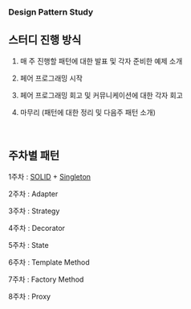 ### Design Pattern Study

## 스터디 진행 방식
1. 매 주 진행할 패턴에 대한 발표 및 각자 준비한 예제 소개

2. 페어 프로그래밍 시작

3. 페어 프로그래밍 회고 및 커뮤니케이션에 대한 각자 회고

4. 마무리 (패턴에 대한 정리 및 다음주 패턴 소개)

<br>

## 주차별 패턴

1주차 : [SOLID](https://github.com/minkyuu/study-design/blob/main/SOLID/SOLID.md) + [Singleton](https://github.com/minkyuu/study-design/blob/main/Singleton/Singleton-Pattern.md)

2주차 : Adapter

3주차 : Strategy

4주차 : Decorator

5주차 : State

6주차 : Template Method

7주차 : Factory Method

8주차 : Proxy
